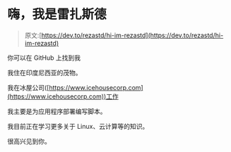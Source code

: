 # 嗨，我是雷扎斯德

> 原文:[https://dev.to/rezastd/hi-im-rezastd](https://dev.to/rezastd/hi-im-rezastd)

你可以在 GitHub 上找到我

我住在印度尼西亚的茂物。

我在冰屋公司([https://www.icehousecorp.com](https://www.icehousecorp.com))工作

我主要是为应用程序部署编写脚本。

我目前正在学习更多关于 Linux、云计算等的知识。

很高兴见到你。
